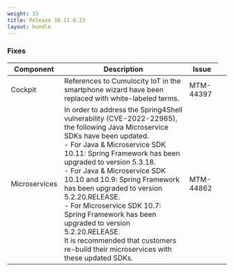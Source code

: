 ```yaml
---
weight: 33
title: Release 10.11.0.23
layout: bundle
---
```


### Fixes

<div><table ><colgroup>
<col style="width: 15%;"><col style="width: 65%;"><col style="width: 15%;"><col style="width: 10%;"></colgroup>
<thead><tr>
<th>
Component</th>
<th>
Description</th>
<th>
Issue</th>
</tr>
</thead><tbody>


<tr>
<td>
Cockpit</td>
<td> References to Cumulocity IoT in the smartphone wizard have been replaced with white-labeled terms. </td>
<td>
MTM-44397</td>
</tr>

<tr>
<td>
Microservices</td>
<td> In order to address the Spring4Shell vulnerability (CVE-2022-22965), the following Java Microservice SDKs have been updated.  
<br>- For Java & Microservice SDK 10.11: Spring Framework has been upgraded to version 5.3.18.
<br>- For Java & Microservice SDK 10.10 and 10.9: Spring Framework has been upgraded to version 5.2.20.RELEASE.
<br>- For Microservice SDK 10.7: Spring Framework has been upgraded to version 5.2.20.RELEASE.
<br> It is recommended that customers re-build their microservices with these updated SDKs.</td>
<td>
MTM-44862</td>
</tr>

</tbody></table>
